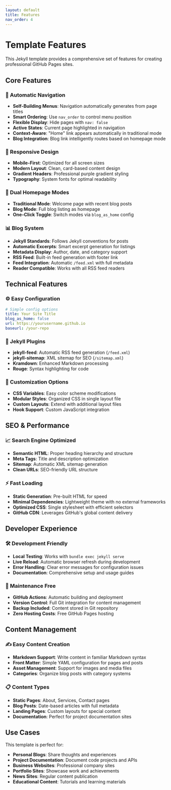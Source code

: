 ```yaml
---
layout: default
title: Features
nav_order: 4
---
```


# Template Features

This Jekyll template provides a comprehensive set of features for creating professional GitHub Pages sites.

## Core Features

### 🚀 Automatic Navigation
- **Self-Building Menus**: Navigation automatically generates from page titles
- **Smart Ordering**: Use `nav_order` to control menu position
- **Flexible Display**: Hide pages with `nav: false`
- **Active States**: Current page highlighted in navigation
- **Context-Aware**: "Home" link appears automatically in traditional mode
- **Blog Integration**: Blog link intelligently routes based on homepage mode

### 📱 Responsive Design
- **Mobile-First**: Optimized for all screen sizes
- **Modern Layout**: Clean, card-based content design
- **Gradient Headers**: Professional purple gradient styling
- **Typography**: System fonts for optimal readability

### 📝 Dual Homepage Modes
- **Traditional Mode**: Welcome page with recent blog posts
- **Blog Mode**: Full blog listing as homepage
- **One-Click Toggle**: Switch modes via `blog_as_home` config

### 📊 Blog System
- **Jekyll Standards**: Follows Jekyll conventions for posts
- **Automatic Excerpts**: Smart excerpt generation for listings
- **Metadata Display**: Author, date, and category support
- **RSS Feed**: Built-in feed generation with footer link
- **Feed Integration**: Automatic `/feed.xml` with full metadata
- **Reader Compatible**: Works with all RSS feed readers

## Technical Features

### ⚙️ Easy Configuration
```yaml
# Simple config options
title: Your Site Title
blog_as_home: false
url: https://yourusername.github.io
baseurl: /your-repo
```

### 🔧 Jekyll Plugins
- **jekyll-feed**: Automatic RSS feed generation (`/feed.xml`)
- **jekyll-sitemap**: XML sitemap for SEO (`/sitemap.xml`)
- **Kramdown**: Enhanced Markdown processing
- **Rouge**: Syntax highlighting for code

### 🎨 Customization Options
- **CSS Variables**: Easy color scheme modifications
- **Modular Styles**: Organized CSS in single layout file
- **Custom Layouts**: Extend with additional layout files
- **Hook Support**: Custom JavaScript integration

## SEO & Performance

### 📈 Search Engine Optimized
- **Semantic HTML**: Proper heading hierarchy and structure
- **Meta Tags**: Title and description optimization
- **Sitemap**: Automatic XML sitemap generation
- **Clean URLs**: SEO-friendly URL structure

### ⚡ Fast Loading
- **Static Generation**: Pre-built HTML for speed
- **Minimal Dependencies**: Lightweight theme with no external frameworks
- **Optimized CSS**: Single stylesheet with efficient selectors
- **GitHub CDN**: Leverages GitHub's global content delivery

## Developer Experience

### 🛠️ Development Friendly
- **Local Testing**: Works with `bundle exec jekyll serve`
- **Live Reload**: Automatic browser refresh during development
- **Error Handling**: Clear error messages for configuration issues
- **Documentation**: Comprehensive setup and usage guides

### 🔄 Maintenance Free
- **GitHub Actions**: Automatic building and deployment
- **Version Control**: Full Git integration for content management
- **Backup Included**: Content stored in Git repository
- **Zero Hosting Costs**: Free GitHub Pages hosting

## Content Management

### ✍️ Easy Content Creation
- **Markdown Support**: Write content in familiar Markdown syntax
- **Front Matter**: Simple YAML configuration for pages and posts
- **Asset Management**: Support for images and media files
- **Categories**: Organize blog posts with category systems

### 📋 Content Types
- **Static Pages**: About, Services, Contact pages
- **Blog Posts**: Date-based articles with full metadata
- **Landing Pages**: Custom layouts for special content
- **Documentation**: Perfect for project documentation sites

## Use Cases

This template is perfect for:
- **Personal Blogs**: Share thoughts and experiences
- **Project Documentation**: Document code projects and APIs
- **Business Websites**: Professional company sites
- **Portfolio Sites**: Showcase work and achievements
- **News Sites**: Regular content publication
- **Educational Content**: Tutorials and learning materials
